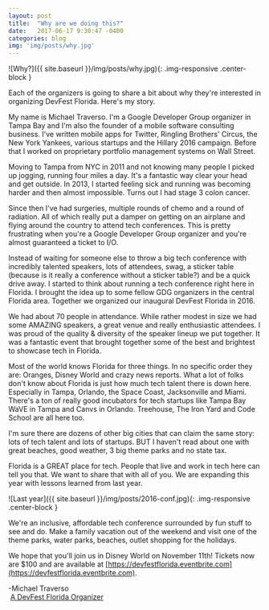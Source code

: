 ```yaml
---
layout: post
title:  "Why are we doing this?"
date:   2017-06-17 9:30:47 -0400
categories: blog
img: 'img/posts/why.jpg'
---
```

![Why?]({{ site.baseurl }}/img/posts/why.jpg){: .img-responsive .center-block }

Each of the organizers is going to share a bit about why they're interested in organizing DevFest Florida. Here's my story.

My name is Michael Traverso. I'm a Google Developer Group organizer in Tampa Bay and I'm also the founder of a mobile software consulting business. I've written mobile apps for Twitter, Ringling Brothers' Circus, the New York Yankees, various startups and the Hillary 2016 campaign. Before that I worked on proprietary portfolio management systems on Wall Street.

Moving to Tampa from NYC in 2011 and not knowing many people I picked up jogging, running four miles a day. It's a fantastic way clear your head and get outside. In 2013, I started feeling sick and running was becoming harder and then almost impossible. Turns out I had stage 3 colon cancer.

Since then I've had surgeries, multiple rounds of chemo and a round of radiation. All of which really put a damper on getting on an airplane and flying around the country to attend tech conferences. This is pretty frustrating when you're a Google Developer Group organizer and you're almost guaranteed a ticket to I/O.

Instead of waiting for someone else to throw a big tech conference with incredibly talented speakers, lots of attendees, swag, a sticker table (because is it really a conference without a sticker table?) and be a quick drive away. I started to think about running a tech conference right here in Florida. I brought the idea up to some fellow GDG organizers in the central Florida area. Together we organized our inaugural DevFest Florida in 2016.

We had about 70 people in attendance. While rather modest in size we had some AMAZING speakers, a great venue and really enthusiastic attendees. I was proud of the quality & diversity of the speaker lineup we put together. It was a fantastic event that brought together some of the best and brightest to showcase tech in Florida.

Most of the world knows Florida for three things. In no specific order they are: Oranges, Disney World and crazy news reports. What a lot of folks don't know about Florida is just how much tech talent there is down here. Especially in Tampa, Orlando, the Space Coast, Jacksonville and Miami. There's a ton of really good incubators for tech startups like Tampa Bay WaVE in Tampa and Canvs in Orlando. Treehouse, The Iron Yard and Code School are all here too.

I'm sure there are dozens of other big cities that can claim the same story: lots of tech talent and lots of startups. BUT I haven't read about one with great beaches, good weather, 3 big theme parks and no state tax.

Florida is a GREAT place for tech. People that live and work in tech here can tell you that. We want to share that with all of you. We are expanding this year with lessons learned from last year.

![Last year]({{ site.baseurl }}/img/posts/2016-conf.jpg){: .img-responsive .center-block }

We're an inclusive, affordable tech conference surrounded by fun stuff to see and do. Make a family vacation out of the weekend and visit one of the theme parks, water parks, beaches, outlet shopping for the holidays.

We hope that you'll join us in Disney World on November 11th! Tickets now are $100 and are available at [https://devfestflorida.eventbrite.com](https://devfestflorida.eventbrite.com).

-Michael Traverso<br>&nbsp;[A DevFest Florida Organizer](https://devfestflorida.org/organizers/)
